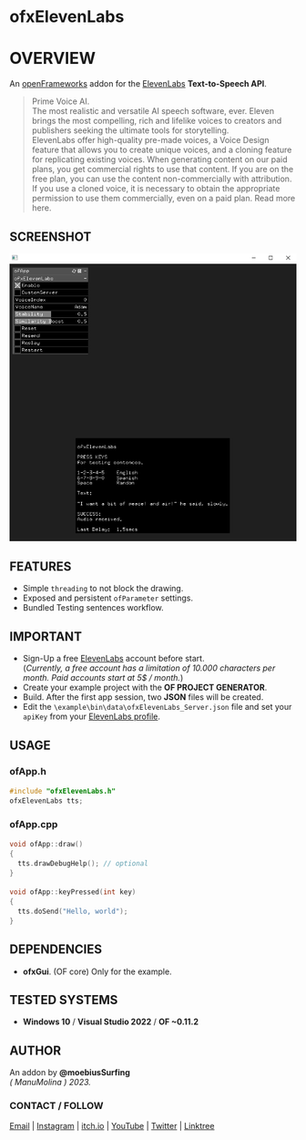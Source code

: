 ofxElevenLabs
=============

# OVERVIEW

An [openFrameworks](https://openframeworks.cc/) addon for the 
[ElevenLabs](https://beta.elevenlabs.io/) **Text-to-Speech API**.

> Prime Voice AI.  
The most realistic and versatile AI speech software, ever. Eleven brings the most compelling, rich and lifelike voices to creators and publishers seeking the ultimate tools for storytelling.  
> ElevenLabs offer high-quality pre-made voices, a Voice Design feature that allows you to create unique voices, and a cloning feature for replicating existing voices. When generating content on our paid plans, you get commercial rights to use that content. If you are on the free plan, you can use the content non-commercially with attribution. If you use a cloned voice, it is necessary to obtain the appropriate permission to use them commercially, even on a paid plan. Read more here.

## SCREENSHOT

![](Capture.PNG)

## FEATURES
- Simple `threading` to not block the drawing.
- Exposed and persistent `ofParameter` settings.
- Bundled Testing sentences workflow.

## IMPORTANT
- Sign-Up a free [ElevenLabs](https://beta.elevenlabs.io/sign-up) account before start.  
  (_Currently, a free account has a limitation of 10.000 characters per month. Paid accounts start at 5$ / month._)
- Create your example project with the **OF PROJECT GENERATOR**.
- Build. After the first app session, two **JSON** files will be created.
- Edit the `\example\bin\data\ofxElevenLabs_Server.json` file and set your `apiKey` from your [ElevenLabs profile](https://beta.elevenlabs.io/speech-synthesis).

## USAGE

### ofApp.h
```.cpp
#include "ofxElevenLabs.h"
ofxElevenLabs tts;
``` 

### ofApp.cpp
```.cpp
void ofApp::draw()
{
  tts.drawDebugHelp(); // optional
}

void ofApp::keyPressed(int key)
{
  tts.doSend("Hello, world");
}
```

## DEPENDENCIES
* **ofxGui**. (OF core) Only for the example.  

## TESTED SYSTEMS
- **Windows 10** / **Visual Studio 2022** / **OF ~0.11.2**

## AUTHOR
An addon by **@moebiusSurfing**  
*( ManuMolina ) 2023.*  

### CONTACT / FOLLOW
<p>
<a href="mailto:moebiussurfing@gmail.com" target="_blank">Email</a> |  
<a href="https://www.instagram.com/moebiusSurfing/" target="_blank">Instagram</a> | 
<a href="https://moebiussurfing.itch.io/" target="_blank">itch.io</a> | 
<a href="https://www.youtube.com/moebiusSurfing" target="_blank">YouTube</a> | 
<a href="https://twitter.com/moebiusSurfing/" target="_blank">Twitter</a> | 
<a href="https://linktr.ee/moebiussurfing" target="_blank">Linktree</a>
</p>
